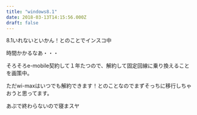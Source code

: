 ```yaml
---
title: "windows8.1"
date: 2018-03-13T14:15:56.000Z
draft: false
---
```


8.1いれないといかん！とのことでインスコ中

時間かかるなあ・・・

そろそろe-mobile契約して１年たつので、解約して固定回線に乗り換えることを画策中。

ただwi-maxはいつでも解約できます！とのことなのでまずそっちに移行しちゃおうと思ってます。

あぷで終わらないので寝まスヤ
